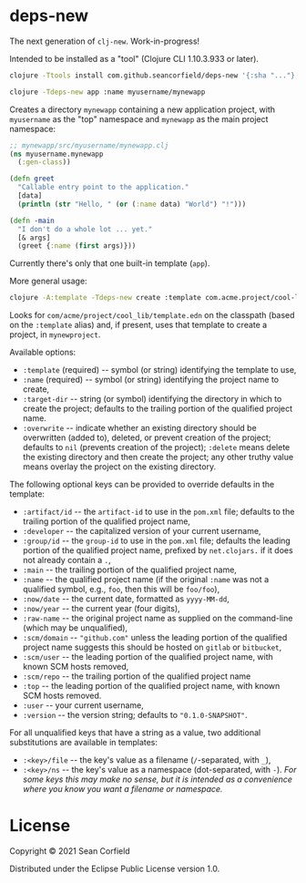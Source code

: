 # deps-new

The next generation of `clj-new`. Work-in-progress!

Intended to be installed as a "tool" (Clojure CLI 1.10.3.933 or later).

```bash
clojure -Ttools install com.github.seancorfield/deps-new '{:sha "..."}' :as deps-new

clojure -Tdeps-new app :name myusername/mynewapp
```

Creates a directory `mynewapp` containing a new application project, with `myusername` as the "top" namespace
and `mynewapp` as the main project namespace:

```clojure
;; mynewapp/src/myusername/mynewapp.clj
(ns myusername.mynewapp
  (:gen-class))

(defn greet
  "Callable entry point to the application."
  [data]
  (println (str "Hello, " (or (:name data) "World") "!")))

(defn -main
  "I don't do a whole lot ... yet."
  [& args]
  (greet {:name (first args)}))
```

Currently there's only that one built-in template (`app`).

More general usage:

```bash
clojure -A:template -Tdeps-new create :template com.acme.project/cool-lib :name myusername/mynewproject
```

Looks for `com/acme/project/cool_lib/template.edn` on the classpath (based on the `:template` alias) and,
if present, uses that template to create a project, in `mynewproject`.

Available options:
* `:template` (required) -- symbol (or string) identifying the template to use,
* `:name` (required) -- symbol (or string) identifying the project name to create,
* `:target-dir` -- string (or symbol) identifying the directory in which to create the project; defaults to the trailing portion of the qualified project name.
* `:overwrite` -- indicate whether an existing directory should be overwritten (added to), deleted, or prevent creation of the project; defaults to `nil` (prevents creation of the project); `:delete` means delete the existing directory and then create the project; any other truthy value means overlay the project on the existing directory.

The following optional keys can be provided to override defaults in the template:
* `:artifact/id` -- the `artifact-id` to use in the `pom.xml` file; defaults to the trailing portion of the qualified project name,
* `:developer` -- the capitalized version of your current username,
* `:group/id` -- the `group-id` to use in the `pom.xml` file; defaults the leading portion of the qualified project name, prefixed by `net.clojars.` if it does not already contain a `.`,
* `:main` -- the trailing portion of the qualified project name,
* `:name` -- the qualified project name (if the original `:name` was not a qualified symbol, e.g., `foo`, then this will be `foo/foo`),
* `:now/date` -- the current date, formatted as `yyyy-MM-dd`,
* `:now/year` -- the current year (four digits),
* `:raw-name` -- the original project name as supplied on the command-line (which may be unqualified),
* `:scm/domain` -- `"github.com"` unless the leading portion of the qualified project name suggests this should be hosted on `gitlab` or `bitbucket`,
* `:scm/user` -- the leading portion of the qualified project name, with known SCM hosts removed,
* `:scm/repo` -- the trailing portion of the qualified project name
* `:top` -- the leading portion of the qualified project name, with known SCM hosts removed.
* `:user` -- your current username,
* `:version` -- the version string; defaults to `"0.1.0-SNAPSHOT"`.

For all unqualified keys that have a string as a value, two additional substitutions
are available in templates:
* `:<key>/file` -- the key's value as a filename (`/`-separated, with `_`),
* `:<key>/ns` -- the key's value as a namespace (dot-separated, with `-`).
_For some keys this may make no sense, but it is intended as a convenience where you know you want a filename or namespace._

# License

Copyright © 2021 Sean Corfield

Distributed under the Eclipse Public License version 1.0.
